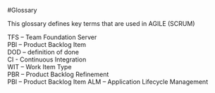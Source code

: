 #Glossary

This glossary defines key terms that are used in AGILE (SCRUM)  
 
TFS – Team Foundation Server  
PBI – Product Backlog Item  
DOD – definition of done  
CI - Continuous Integration  
WIT – Work Item Type  
PBR – Product Backlog Refinement  
PBI – Product Backlog Item 
ALM – Application Lifecycle Management  
